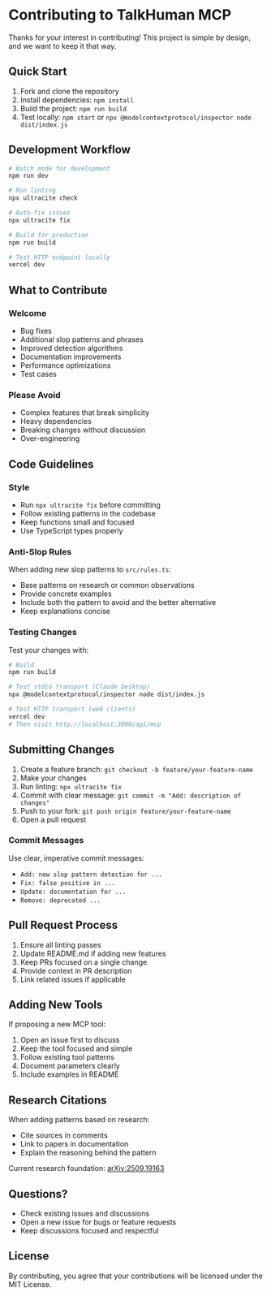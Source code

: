 # Contributing to TalkHuman MCP

Thanks for your interest in contributing! This project is simple by design, and we want to keep it that way.

## Quick Start

1. Fork and clone the repository
2. Install dependencies: `npm install`
3. Build the project: `npm run build`
4. Test locally: `npm start` or `npx @modelcontextprotocol/inspector node dist/index.js`

## Development Workflow

```bash
# Watch mode for development
npm run dev

# Run linting
npx ultracite check

# Auto-fix issues
npx ultracite fix

# Build for production
npm run build

# Test HTTP endpoint locally
vercel dev
```

## What to Contribute

### Welcome

- Bug fixes
- Additional slop patterns and phrases
- Improved detection algorithms
- Documentation improvements
- Performance optimizations
- Test cases

### Please Avoid

- Complex features that break simplicity
- Heavy dependencies
- Breaking changes without discussion
- Over-engineering

## Code Guidelines

### Style

- Run `npx ultracite fix` before committing
- Follow existing patterns in the codebase
- Keep functions small and focused
- Use TypeScript types properly

### Anti-Slop Rules

When adding new slop patterns to `src/rules.ts`:

- Base patterns on research or common observations
- Provide concrete examples
- Include both the pattern to avoid and the better alternative
- Keep explanations concise

### Testing Changes

Test your changes with:

```bash
# Build
npm run build

# Test stdio transport (Claude Desktop)
npx @modelcontextprotocol/inspector node dist/index.js

# Test HTTP transport (web clients)
vercel dev
# Then visit http://localhost:3000/api/mcp
```

## Submitting Changes

1. Create a feature branch: `git checkout -b feature/your-feature-name`
2. Make your changes
3. Run linting: `npx ultracite fix`
4. Commit with clear message: `git commit -m "Add: description of changes"`
5. Push to your fork: `git push origin feature/your-feature-name`
6. Open a pull request

### Commit Messages

Use clear, imperative commit messages:

- `Add: new slop pattern detection for ...`
- `Fix: false positive in ...`
- `Update: documentation for ...`
- `Remove: deprecated ...`

## Pull Request Process

1. Ensure all linting passes
2. Update README.md if adding new features
3. Keep PRs focused on a single change
4. Provide context in PR description
5. Link related issues if applicable

## Adding New Tools

If proposing a new MCP tool:

1. Open an issue first to discuss
2. Keep the tool focused and simple
3. Follow existing tool patterns
4. Document parameters clearly
5. Include examples in README

## Research Citations

When adding patterns based on research:

- Cite sources in comments
- Link to papers in documentation
- Explain the reasoning behind the pattern

Current research foundation: [arXiv:2509.19163](https://arxiv.org/abs/2509.19163)

## Questions?

- Check existing issues and discussions
- Open a new issue for bugs or feature requests
- Keep discussions focused and respectful

## License

By contributing, you agree that your contributions will be licensed under the MIT License.
